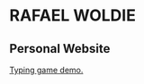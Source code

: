 <html lang="en">
<head>
  <meta charset="UTF-8">
  <meta http-equiv="X-UA-Compatible" content="IE=edge">
  <meta name="viewport" content="width=device-width, initial-scale=1.0">
  <title>RAFAEL WOLDIE</title>
  <link rel="shortcut icon" href="favicon.ico" type="image/x-icon">
  <link rel="stylesheet" href="style.css">
</head>
<body>
  <h1>
  RAFAEL WOLDIE 
 </h1>
 <h2>Personal Website</h2>
<a href="./typinggamerafael.html">Typing game demo.</a>
<script src="main.js"></script>
</body>
</html>